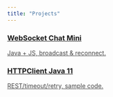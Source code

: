 ```yaml
---
title: "Projects"
---
```


<div class="k-grid">
  <a class="k-card" href="/posts/6-websocket-chat-mini/"><h3>WebSocket Chat Mini</h3><p style="opacity:.8">Java + JS, broadcast & reconnect.</p></a>
  <a class="k-card" href="/posts/4-httpclient-java11/"><h3>HTTPClient Java 11</h3><p style="opacity:.8">REST/timeout/retry, sample code.</p></a>
</div>
